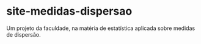 # site-medidas-dispersao
 Um projeto da faculdade, na matéria de estatística aplicada sobre medidas de dispersão.
